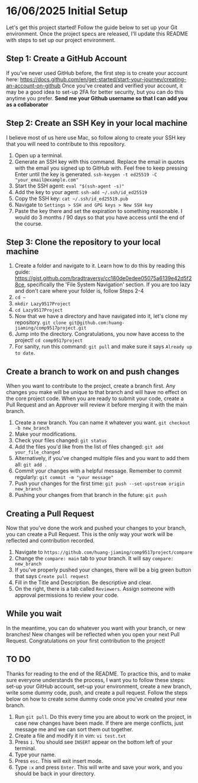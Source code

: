 # 16/06/2025 Initial Setup

Let's get this project started! Follow the guide below to set up your Git environment.
Once the project specs are released, I'll update this README with steps to set up our project environment.

## Step 1: Create a GitHub Account
If you've never used GitHub before, the first step is to create your account here: https://docs.github.com/en/get-started/start-your-journey/creating-an-account-on-github 
Once you've created and verified your account, it may be a good idea to set-up 2FA for better security, but you can do this anytime you prefer.
**Send me your Github username so that I can add you as a collaborator**

## Step 2: Create an SSH Key in your local machine
I believe most of us here use Mac, so follow along to create your SSH key that you will need to contribute to this repository.
1. Open up a terminal.
2. Generate an SSH key with this command. Replace the email in quotes with the email you signed up to GitHub with. Feel free to keep pressing Enter until the key is generated. `ssh-keygen -t ed25519 -C "your_email@example.com"`
3. Start the SSH agent: `eval "$(ssh-agent -s)"`
4. Add the key to your agent: `ssh-add ~/.ssh/id_ed25519`
5. Copy the SSH key: `cat ~/.ssh/id_ed25519.pub`
6. Navigate to `Settings > SSH and GPG keys > New SSH key`
7. Paste the key there and set the expiration to something reasonable. I would do 3 months / 90 days so that you have access until the end of the course.

## Step 3: Clone the repository to your local machine
1. Create a folder and navigate to it. Learn how to do this by reading this guide: https://gist.github.com/bradtraversy/cc180de0edee05075a6139e42d5f28ce, specifically the 'File System Navigation' section. If you are too lazy and don't care where your folder is, follow Steps 2-4
2. `cd ~`
3. `mkdir Lazy9517Project`
4. `cd Lazy9517Project`
5. Now that we have a directory and have navigated into it, let's clone my repository. `git clone git@github.com:huang-jiaming/comp9517project.git`
6. Jump into the directory. Congratulations, you now have access to the project! `cd comp9517project`
7. For sanity, run this command: `git pull` and make sure it says `Already up to date`.

## Create a branch to work on and push changes
When you want to contribute to the project, create a branch first. Any changes you make will be unique to that branch and will have no effect on the core project code. When you are ready to submit your code, create a Pull Request and an Approver will review it before merging it with the main branch.
1. Create a new branch. You can name it whatever you want. `git checkout -b new_branch`
2. Make your modifications.
3. Check your files changed: `git status`
4. Add the files you'd like from the list of files changed: `git add your_file_changed`
5. Alternatively, if you've changed multiple files and you want to add them all: `git add .`
6. Commit your changes with a helpful message. Remember to commit regularly: `git commit -m "your message"`
7. Push your changes for the first time: `git push --set-upstream origin new_branch`
8. Pushing your changes from that branch in the future: `git push`

## Creating a Pull Request
Now that you've done the work and pushed your changes to your branch, you can create a Pull Request. This is the only way your work will be reflected and contribution recorded.
1. Navigate to `https://github.com/huang-jiaming/comp9517project/compare`
2. Change the `compare: main` tab to your branch. It will say `compare: new_branch`
3. If you've properly pushed your changes, there will be a big green button that says `Create pull request`
4. Fill in the Title and Description. Be descriptive and clear.
5. On the right, there is a tab called `Reviewers`. Assign someone with approval permissions to review your code.

## While you wait
In the meantime, you can do whatever you want with your branch, or new branches! New changes will be reflected when you open your next Pull Request. Congratulations on your first contribution to the project!

## TO DO
Thanks for reading to the end of the README. To practice this, and to make sure everyone understands the process, I want you to follow these steps: set-up your GitHub account, set-up your environment, create a new branch, write some dummy code, push, and create a pull request. Follow the steps below on how to create some dummy code once you've created your new branch.
1. Run `git pull`. Do this every time you are about to work on the project, in case new changes have been made. If there are merge conflicts, just message me and we can sort them out together.
2. Create a file and modify it in vim: `vi test.txt`
3. Press `i`. You should see `INSERT` appear on the bottom left of your terminal.
4. Type your name.
5. Press `esc`. This will exit insert mode.
6. Type `:x` and press `Enter`. This will write and save your work, and you should be back in your directory.
